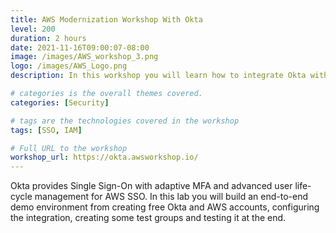 ```yaml
---
title: AWS Modernization Workshop With Okta
level: 200
duration: 2 hours
date: 2021-11-16T09:00:07-08:00
image: /images/AWS_workshop_3.png
logo: /images/AWS_Logo.png
description: In this workshop you will learn how to integrate Okta with AWS SSO.

# categories is the overall themes covered. 
categories: [Security]

# tags are the technologies covered in the workshop
tags: [SSO, IAM]

# Full URL to the workshop
workshop_url: https://okta.awsworkshop.io/
---
```


Okta provides Single Sign-On with adaptive MFA and advanced user life-cycle management for AWS SSO. In this lab you will build an end-to-end demo environment from creating free Okta and AWS accounts, configuring the integration, creating some test groups and testing it at the end.